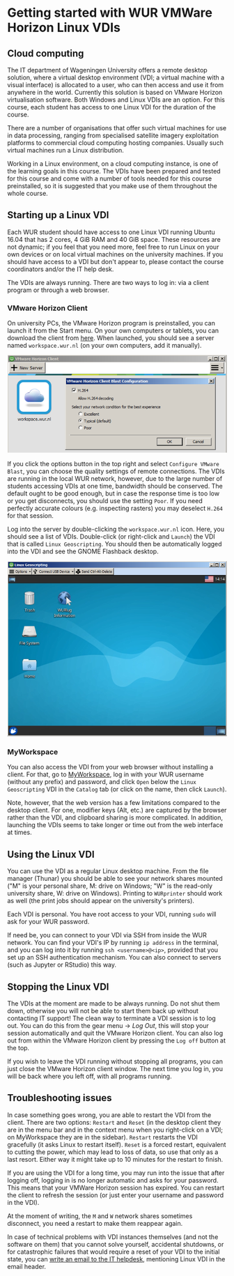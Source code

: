 # Getting started with WUR VMWare Horizon Linux VDIs

## Cloud computing

The IT department of Wageningen University offers a remote desktop solution, where a virtual desktop environment (VDI; a virtual machine with a visual interface) is allocated to a user, who can then access and use it from anywhere in the world. Currently this solution is based on VMware Horizon virtualisation software. Both Windows and Linux VDIs are an option. For this course, each student has access to one Linux VDI for the duration of the course.

There are a number of organisations that offer such virtual machines for use in data processing, ranging from specialised satellite imagery exploitation platforms to commercial cloud computing hosting companies. Usually such virtual machines run a Linux distribution.

Working in a Linux environment, on a cloud computing instance, is one of the learning goals in this course. The VDIs have been prepared and tested for this course and come with a number of tools needed for this course preinstalled, so it is suggested that you make use of them throughout the whole course.

## Starting up a Linux VDI

Each WUR student should have access to one Linux VDI running Ubuntu 16.04 that has 2 cores, 4 GiB RAM and 40 GiB space. These resources are not dynamic; if you feel that you need more, feel free to run Linux on your own devices or on local virtual machines on the university machines. If you should have access to a VDI but don't appear to, please contact the course coordinators and/or the IT help desk.

The VDIs are always running. There are two ways to log in: via a client program or through a web browser.

### VMware Horizon Client

On university PCs, the VMware Horizon program is preinstalled, you can launch it from the Start menu. On your own computers or tablets, you can download the client from [here](https://www.vmware.com/go/viewclients).  When launched, you should see a server named `workspace.wur.nl` (on your own computers, add it manually).

![VMware Horizon Windows client](figs/vmware-horizon-config.png)

If you click the options button in the top right and select `Configure VMware Blast`, you can choose the quality settings of remote connections. The VDIs are running in the local WUR network, however, due to the large number of students accessing VDIs at one time, bandwidth should be conserved. The default ought to be good enough, but in case the response time is too low or you get disconnects, you should use the setting `Poor`. If you need perfectly accurate colours (e.g. inspecting rasters) you may deselect `H.264` for that session.

Log into the server by double-clicking the `workspace.wur.nl` icon. Here, you should see a list of VDIs. Double-click (or right-click and `Launch`) the VDI that is called `Linux Geoscripting`. You should then be automatically logged into the VDI and see the GNOME Flashback desktop.

![Running Ubuntu 16.04 VDI](figs/vmware-horizon-vdi.png)

### MyWorkspace

You can also access the VDI from your web browser without installing a client. For that, go to [MyWorkspace](http://myworkspace.wur.nl), log in with your WUR username (without any prefix) and password, and click `Open` below the `Linux Geoscripting` VDI in the `Catalog` tab (or click on the name, then click `Launch`).

Note, however, that the web version has a few limitations compared to the desktop client. For one, modifier keys (Alt, etc.) are captured by the browser rather than the VDI, and clipboard sharing is more complicated. In addition, launching the VDIs seems to take longer or time out from the web interface at times.

## Using the Linux VDI

You can use the VDI as a regular Linux desktop machine. From the file manager (Thunar) you should be able to see your network shares mounted ("M" is your personal share, M: drive on Windows; "W" is the read-only university share, W: drive on Windows). Printing to `WURprinter` should work as well (the print jobs should appear on the university's printers).

Each VDI is personal. You have root access to your VDI, running `sudo` will ask for your WUR password.

If need be, you can connect to your VDI via SSH from inside the WUR network. You can find your VDI's IP by running `ip address` in the terminal, and you can log into it by running `ssh <username>@<ip>`, provided that you set up an SSH authentication mechanism. You can also connect to servers (such as Jupyter or RStudio) this way.

## Stopping the Linux VDI

The VDIs at the moment are made to be always running. Do not shut them down, otherwise you will not be able to start them back up without contacting IT support! The clean way to terminate a VDI session is to log out. You can do this from the gear menu → *Log Out*, this will stop your session automatically and quit the VMware Horizon client. You can also log out from within the VMware Horizon client by pressing the `Log off` button at the top.

If you wish to leave the VDI running without stopping all programs, you can just close the VMware Horizon client window. The next time you log in, you will be back where you left off, with all programs running.

## Troubleshooting issues

In case something goes wrong, you are able to restart the VDI from the client. There are two options: `Restart` and `Reset` (in the desktop client they are in the menu bar and in the context menu when you right-click on a VDI; on MyWorkspace they are in the sidebar). `Restart` restarts the VDI gracefully (it asks Linux to restart itself). `Reset` is a forced restart, equivalent to cutting the power, which may lead to loss of data, so use that only as a last resort. Either way it might take up to 10 minutes for the restart to finish.

If you are using the VDI for a long time, you may run into the issue that after logging off, logging in is no longer automatic and asks for your password. This means that your VMWare Horizon session has expired. You can restart the client to refresh the session (or just enter your username and password in the VDI).

At the moment of writing, the `M` and `W` network shares sometimes disconnect, you need a restart to make them reappear again.

In case of technical problems with VDI instances themselves (and not the software on them) that you cannot solve yourself, accidental shutdowns, or for catastrophic failures that would require a reset of your VDI to the initial state, you can [write an email to the IT helpdesk](http://www.wur.nl/en/Education-Programmes/Current-Students/ICT-related-questions.htm), mentioning Linux VDI in the email header.

